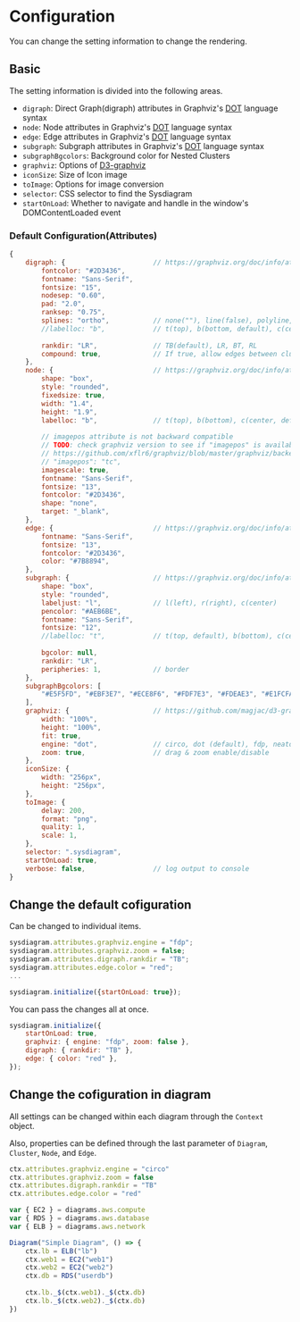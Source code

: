 # Configuration

You can change the setting information to change the rendering.

## Basic

The setting information is divided into the following areas.

- `digraph`: Direct Graph(digraph) attributes in Graphviz's [DOT](https://www.graphviz.org/doc/info/lang.html) language syntax
- `node`: Node attributes in Graphviz's [DOT](https://www.graphviz.org/doc/info/lang.html) language syntax
- `edge`: Edge attributes in Graphviz's [DOT](https://www.graphviz.org/doc/info/lang.html) language syntax
- `subgraph`: Subgraph attributes in Graphviz's [DOT](https://www.graphviz.org/doc/info/lang.html) language syntax
- `subgraphBgcolors`: Background color for Nested Clusters
- `graphviz`: Options of [D3-graphviz](https://github.com/magjac/d3-graphviz#supported-options)
- `iconSize`: Size of Icon image
- `toImage`: Options for image conversion
- `selector`: CSS selector to find the Sysdiagram
- `startOnLoad`: Whether to navigate and handle in the window's DOMContentLoaded event

### Default Configuration(Attributes)

```javascript
{
	digraph: {						// https://graphviz.org/doc/info/attrs.html
		fontcolor: "#2D3436",
		fontname: "Sans-Serif",
		fontsize: "15",
		nodesep: "0.60",
		pad: "2.0",
		ranksep: "0.75",
		splines: "ortho",			// none(""), line(false), polyline, curved, ortho, spline(true)
		//labelloc: "b",			// t(top), b(bottom, default), c(center)
		
		rankdir: "LR",				// TB(default), LR, BT, RL
		compound: true,				// If true, allow edges between clusters.
	},
	node: {							// https://graphviz.org/doc/info/attrs.html
		shape: "box",
		style: "rounded",
		fixedsize: true,
		width: "1.4",
		height: "1.9",
		labelloc: "b",				// t(top), b(bottom), c(center, default)
		
		// imagepos attribute is not backward compatible
		// TODO: check graphviz version to see if "imagepos" is available >= 2.40
		// https://github.com/xflr6/graphviz/blob/master/graphviz/backend.py#L248
		// "imagepos": "tc",
		imagescale: true,
		fontname: "Sans-Serif",
		fontsize: "13",
		fontcolor: "#2D3436",
		shape: "none",
		target: "_blank",
	},
	edge: {							// https://graphviz.org/doc/info/attrs.html
		fontname: "Sans-Serif",
		fontsize: "13",
		fontcolor: "#2D3436",
		color: "#7B8894",
	},
	subgraph: {						// https://graphviz.org/doc/info/attrs.html
		shape: "box",
		style: "rounded",
		labeljust: "l",				// l(left), r(right), c(center)
		pencolor: "#AEB6BE",
		fontname: "Sans-Serif",
		fontsize: "12",
		//labelloc: "t",			// t(top, default), b(bottom), c(center)
		
		bgcolor: null,
		rankdir: "LR",
		peripheries: 1,				// border
	},
	subgraphBgcolors: [
		"#E5F5FD", "#EBF3E7", "#ECE8F6", "#FDF7E3", "#FDEAE3", "#E1FCFA", "#FCE1F9"
	],
	graphviz: {						// https://github.com/magjac/d3-graphviz#supported-options
		width: "100%", 
		height: "100%", 
		fit: true, 
		engine: "dot",				// circo, dot (default), fdp, neato, osage, patchwork, twopi
		zoom: true,					// drag & zoom enable/disable
	},
	iconSize: {
		width: "256px",
		height: "256px",
	},
	toImage: {
		delay: 200,
		format: "png",
		quality: 1,
		scale: 1,
	},
	selector: ".sysdiagram",
	startOnLoad: true,
	verbose: false,					// log output to console
}
```

## Change the default cofiguration

Can be changed to individual items.

```javascript
sysdiagram.attributes.graphviz.engine = "fdp";
sysdiagram.attributes.graphviz.zoom = false;
sysdiagram.attributes.digraph.rankdir = "TB";
sysdiagram.attributes.edge.color = "red";
...

sysdiagram.initialize({startOnLoad: true});
```

You can pass the changes all at once.

```javascript
sysdiagram.initialize({
	startOnLoad: true, 
	graphviz: { engine: "fdp", zoom: false },
	digraph: { rankdir: "TB" },
	edge: { color: "red" },
});
```

## Change the cofiguration in diagram

All settings can be changed within each diagram through the `Context` object.

Also, properties can be defined through the last parameter of `Diagram`, `Cluster`, `Node`, and `Edge`.

```js
ctx.attributes.graphviz.engine = "circo"
ctx.attributes.graphviz.zoom = false
ctx.attributes.digraph.rankdir = "TB"
ctx.attributes.edge.color = "red"

var { EC2 } = diagrams.aws.compute
var { RDS } = diagrams.aws.database
var { ELB } = diagrams.aws.network

Diagram("Simple Diagram", () => {
    ctx.lb = ELB("lb")
    ctx.web1 = EC2("web1")
    ctx.web2 = EC2("web2")
    ctx.db = RDS("userdb")
    
    ctx.lb._$(ctx.web1)._$(ctx.db)
    ctx.lb._$(ctx.web2)._$(ctx.db)
}) 
```
